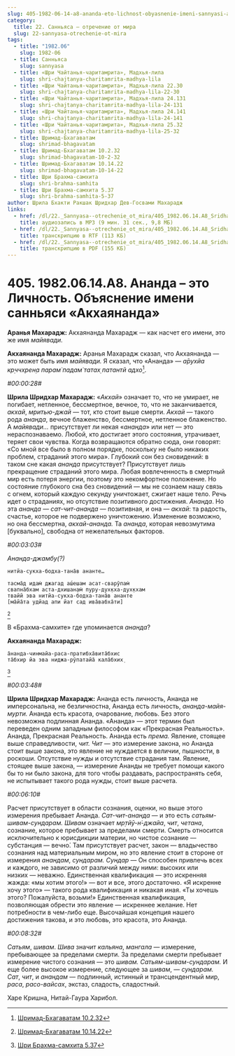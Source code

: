 ```yaml
---
slug: 405-1982-06-14-a8-ananda-eto-lichnost-obyasnenie-imeni-sannyasi-akhayananda
category:
  title: 22. Санньяса — отречение от мира
  slug: 22-sannyasa-otrechenie-ot-mira
tags:
  - title: "1982.06"
    slug: 1982-06
  - title: Санньяса
    slug: sannyasa
  - title: «Шри Чайтанья-чаритамрита», Мадхья-лила
    slug: shri-chajtanya-charitamrita-madhya-lila
  - title: «Шри Чайтанья-чаритамрита», Мадхья-лила 22.30
    slug: shri-chajtanya-charitamrita-madhya-lila-22-30
  - title: «Шри Чайтанья-чаритамрита», Мадхья-лила 24.131
    slug: shri-chajtanya-charitamrita-madhya-lila-24-131
  - title: «Шри Чайтанья-чаритамрита», Мадхья-лила 24.141
    slug: shri-chajtanya-charitamrita-madhya-lila-24-141
  - title: «Шри Чайтанья-чаритамрита», Мадхья-лила 25.32
    slug: shri-chajtanya-charitamrita-madhya-lila-25-32
  - title: Шримад-Бхагаватам
    slug: shrimad-bhagavatam
  - title: Шримад-Бхагаватам 10.2.32
    slug: shrimad-bhagavatam-10-2-32
  - title: Шримад-Бхагаватам 10.14.22
    slug: shrimad-bhagavatam-10-14-22
  - title: Шри Брахма-самхита
    slug: shri-brahma-samhita
  - title: Шри Брахма-самхита 5.37
    slug: shri-brahma-samhita-5-37
author: Шрила Бхакти Ракшак Шридхар Дев-Госвами Махарадж
links:
  - href: /dl/22._Sannyasa--otrechenie_ot_mira/405_1982.06.14.A8_SridharMj_Ananda_jeto_Lichnost__Objasnenie_imeni_sannjasi_Akhajananda.mp3
    title: аудиозапись в MP3 (9 мин. 31 сек., 9,8 МБ)
  - href: /dl/22._Sannyasa--otrechenie_ot_mira/405_1982.06.14.A8_SridharMj_Ananda_jeto_Lichnost__Objasnenie_imeni_sannjasi_Akhajananda.rtf
    title: транскрипцию в RTF (113 КБ)
  - href: /dl/22._Sannyasa--otrechenie_ot_mira/405_1982.06.14.A8_SridharMj_Ananda_jeto_Lichnost__Objasnenie_imeni_sannjasi_Akhajananda.pdf
    title: транскрипцию в PDF (155 КБ)
---
```


# 405. 1982.06.14.A8. Ананда – это Личность. Объяснение имени санньяси «Акхаянанда»

**Аранья Махарадж:** Акхаянанда Махарадж — как насчет его имени, это же имя *майявади.*

**Акхаянанда Махарадж:** Аранья Махарадж сказал, что Акхаянанда — это может быть имя *майявади.* Я сказал, что «Ананда» — *а̄рухйа кр̣ччхрен̣а парам̇ падам̇ татах̣ патантй адхо*[^_ftn1].

*#00:00:28#*

**Шрила Шридхар Махарадж:** «*Акхай*» означает то, что не умирает, не погибает, нетленное, бессмертное, вечное, то, что не заканчивается, *акхай*, *мритью-джай* — тот, кто стоит выше смерти. *Акхай* — такого рода *ананда*, вечное блаженство, бессмертное, нетленное блаженство. А *майявади…* присутствует ли некая «*ананда*» или нет — это нераспознаваемо. Любой, кто достигает этого состояния, утрачивает, теряет свои чувства. Когда возвращаются обратно сюда, они говорят: «Со мной все было в полном порядке, поскольку не было никаких проблем, страданий этого мира». Глубокий сон без сновидений: в таком сне какая *ананда* присутствует? Присутствует лишь прекращение страданий этого мира. Любая вовлеченность в смертный мир есть потеря энергии, поэтому это некомфортное положение. Но состояние глубокого сна без сновидений — мы не сознаем нашу связь с огнем, который каждую секунду уничтожает, сжигает наше тело. Речь идет о страданиях, но отсутствие позитивного достижения. *Ананда*. Но эта *ананда — сат-чит-ананда* — позитивная, и она — *акхай*: та радость, счастье, которое не подвержено уничтожению. Изменение возможно, но она бессмертна, *акхай-ананда.* Та *ананда*, которая невозмутима [буквально], свободна от нежелательных факторов.

*#00:03:03#*

*Ананда-джамбу(?)*

    нитйа-сукха-бодха-тана̄в ананте…

    тасма̄д идам̇ джагад аш́ешам асат-сварӯпам̇
    свапна̄бхам аста-дхишан̣ам̇ пуру-дух̣кха-дух̣кхам
    твайй эва нитйа-сукха-бодха-тана̄в ананте
    [ма̄йа̄та удйад апи йат сад ива̄вабха̄ти]
[^_ftn2]

В «Брахма-самхите» где упоминается *ананда*?

**Акхаянанда Махарадж:**

    а̄нанда-чинмайа-раса-пратибха̄вита̄бхис
    та̄бхир йа эва ниджа-рӯпатайа̄ кала̄бхих̣
[^_ftn3]

*#00:03:48#*

**Шрила Шридхар Махарадж:** Ананда есть личность, Ананда не имперсональна, не безличностна, Ананда есть личность, *ананда-майя-мурти.* Ананда есть красота, очарование, любовь. Без этого невозможна подлинная Ананда. «Ананда» — этот термин был переведен одним западным философом как «Прекрасная Реальность». Ананда, Прекрасная Реальность. Ананда есть *према.* Явление, стоящее выше справедливости, *чит. Чит* — это измерение закона, но Ананда стоит выше закона, это явление не нуждается в величии, пышности, в роскоши. Отсутствие нужды и отсутствие страдания там. Явление, стоящее выше закона, — измерение Ананды не требует помощи какого бы то ни было закона, для того чтобы раздавать, распространять себя, не испытывает такого рода нужды, стоит выше расчета.

*#00:06:10#*

Расчет присутствует в области сознания, оценки, но выше этого измерения пребывает Ананда. *Сат-чит-ананда* — и это есть *сатьям-шивам-сундарам. Шивам* означает *мр̣тйӯ-н̇-джайа*, *чит*, *четана*, сознание, которое пребывает за пределами смерти. Смерть относится исключительно к юрисдикции материи, но чистое сознание — субстанция — вечно́. Там присутствует расчет, закон — владычество сознания над материальным миром, но это явление стоит в стороне от измерения *анандам*, *сундарам. Сундар* — Он способен привлечь всех и каждого, не зависимо от различий между ними: высоких или низких — неважно. Единственная квалификация — это искренняя жажда: «мы хотим этого!» — вот и все, этого достаточно. «Я искренне хочу этого» — такого рода квалификация и никакая иная. «Ты хочешь этого? Пожалуйста, возьми!» Единственная квалификация, позволяющая обрести это явление — искреннее желание. Нет потребности в чем-либо еще. Высочайшая концепция нашего достижения такова, и это любовь, это красота, это Ананда.

*#00:08:32#*

*Сатьям*, *шивам*. *Шива* значит *кальяна*, *мангала* — измерение, пребывающее за пределами смерти. За пределами смерти пребывает измерение чистого сознания — это *шивам. Сатьям-шивам-сундарам.* И еще более высокое измерение, следующее за *шивам*, — *сундарам. Сат*, *чит*, и *анандам* — подлинный, истинный и трансцендентный мир, *раса*, *расо-вайсах*, экстаз, сладость, сладостный.

Харе Кришна, Нитай-Гаура Харибол.



[^_ftn1]: [Шримад-Бхагаватам 10.2.32](../notes/shrimad-bhagavatam/shrimad-bhagavatam-10-2-32.md)

[^_ftn2]: [Шримад-Бхагаватам 10.14.22](../notes/shrimad-bhagavatam/shrimad-bhagavatam-10-14-22.md)

[^_ftn3]: [Шри Брахма-самхита 5.37](../notes/shri-brahma-samhita/shri-brahma-samhita-5-37.md)
